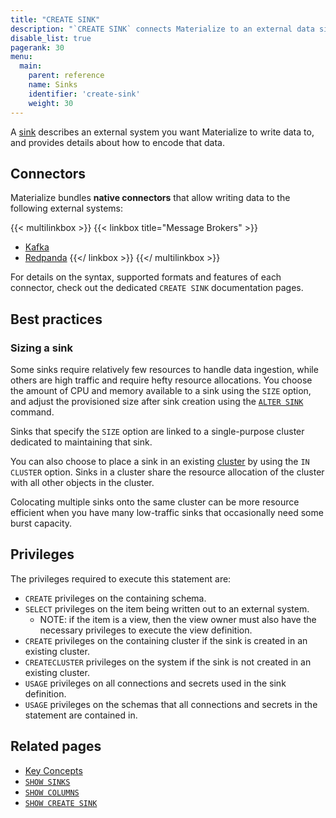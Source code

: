 ```yaml
---
title: "CREATE SINK"
description: "`CREATE SINK` connects Materialize to an external data sink."
disable_list: true
pagerank: 30
menu:
  main:
    parent: reference
    name: Sinks
    identifier: 'create-sink'
    weight: 30
---
```


A [sink](../../get-started/key-concepts/#sinks) describes an external system you
want Materialize to write data to, and provides details about how to encode
that data.

## Connectors

Materialize bundles **native connectors** that allow writing data to the
following external systems:

{{< multilinkbox >}}
{{< linkbox title="Message Brokers" >}}
- [Kafka](/sql/create-sink/kafka)
- [Redpanda](/sql/create-sink/kafka)
{{</ linkbox >}}
{{</ multilinkbox >}}

For details on the syntax, supported formats and features of each connector,
check out the dedicated `CREATE SINK` documentation pages.

## Best practices

### Sizing a sink

Some sinks require relatively few resources to handle data ingestion, while
others are high traffic and require hefty resource allocations. You choose the
amount of CPU and memory available to a sink using the `SIZE` option, and
adjust the provisioned size after sink creation using the [`ALTER SINK`](/sql/alter-sink) command.

Sinks that specify the `SIZE` option are linked to a single-purpose cluster
dedicated to maintaining that sink.

You can also choose to place a sink in an existing
[cluster](/get-started/key-concepts/#clusters) by using the `IN CLUSTER` option.
Sinks in a cluster share the resource allocation of the cluster with all other
objects in the cluster.

Colocating multiple sinks onto the same cluster can be more resource efficient
when you have many low-traffic sinks that occasionally need some burst
capacity.

[//]: # "TODO(morsapaes) Add best practices for sizing sinks."

## Privileges

The privileges required to execute this statement are:

- `CREATE` privileges on the containing schema.
- `SELECT` privileges on the item being written out to an external system.
  - NOTE: if the item is a view, then the view owner must also have the necessary privileges to
    execute the view definition.
- `CREATE` privileges on the containing cluster if the sink is created in an existing cluster.
- `CREATECLUSTER` privileges on the system if the sink is not created in an existing cluster.
- `USAGE` privileges on all connections and secrets used in the sink definition.
- `USAGE` privileges on the schemas that all connections and secrets in the statement are contained in.

## Related pages

- [Key Concepts](../../get-started/key-concepts/)
- [`SHOW SINKS`](/sql/show-sinks/)
- [`SHOW COLUMNS`](/sql/show-columns/)
- [`SHOW CREATE SINK`](/sql/show-create-sink/)
